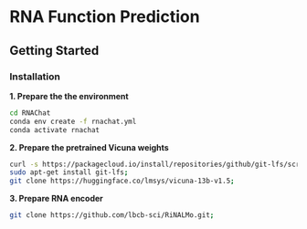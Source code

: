# RNA Function Prediction

## Getting Started
### Installation

**1. Prepare the the environment**


```bash
cd RNAChat
conda env create -f rnachat.yml
conda activate rnachat
```


**2. Prepare the pretrained Vicuna weights**

```bash
curl -s https://packagecloud.io/install/repositories/github/git-lfs/script.deb.sh | sudo bash;
sudo apt-get install git-lfs;
git clone https://huggingface.co/lmsys/vicuna-13b-v1.5;
```

**3. Prepare RNA encoder**

```bash
git clone https://github.com/lbcb-sci/RiNALMo.git; 
```
